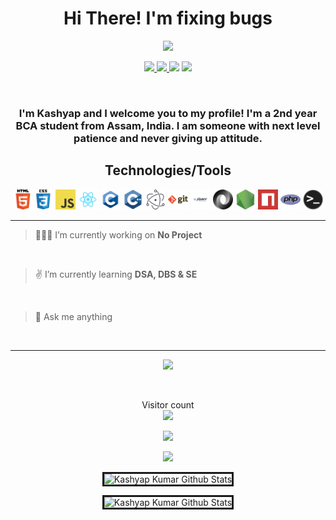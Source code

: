 <h1 align="center">
  Hi There! I'm fixing bugs
</h1>

<div align="center">
  <img src="https://media3.giphy.com/media/UQDSBzfyiBKvgFcSTw/200w.webp?cid=ecf05e47w621yq200j8rrdrgeing4vqvtvd6x6titbp7tmn8&rid=200w.webp&ct=g">
</div>

<p align="center">
  <a href="https://www.instagram.com/codingomega/" alt="Instgram Follow">
    <img src="https://img.shields.io/badge/Instagram-ef2b42?style=for-the-badge&logo=instagram&logoColor=white"/>
  </a>
  <a href="http://kashyapkumar.netlify.app/" alt="Website">
    <img src="https://img.shields.io/badge/website-059862?style=for-the-badge&logoColor=white"/>
  <a href="https://www.linkedin.com/in/kashyapkumar/" alt="Linkedin">
    <img src="https://img.shields.io/badge/LinkedIn-1b5be5?style=for-the-badge&logo=linkedin&logoColor=white"/></a>
  </a>
  <a href="https://www.youtube.com/c/codingomega/" alt="Linkedin">
    <img src="https://img.shields.io/badge/youtube-fb3536.svg?&style=for-the-badge&logo=youtube&logoColor=white"/></a>
  </a>
</p>

<br>

<h3 align="center">
  I'm Kashyap and I welcome you to my profile! I'm a 2nd year BCA student from Assam, India. I am someone with next level patience and never giving up attitude.
</h3>


<div align="center">
<h2>Technologies/Tools</h2>
<img width="32" src="https://raw.githubusercontent.com/github/explore/80688e429a7d4ef2fca1e82350fe8e3517d3494d/topics/html/html.png"/><img width="32" src="https://raw.githubusercontent.com/github/explore/80688e429a7d4ef2fca1e82350fe8e3517d3494d/topics/css/css.png"/>
<img width="32" src="https://raw.githubusercontent.com/github/explore/80688e429a7d4ef2fca1e82350fe8e3517d3494d/topics/javascript/javascript.png"/>
<img width="32" src="https://raw.githubusercontent.com/github/explore/80688e429a7d4ef2fca1e82350fe8e3517d3494d/topics/react/react.png"/>
<img width="32" src="https://raw.githubusercontent.com/github/explore/80688e429a7d4ef2fca1e82350fe8e3517d3494d/topics/c/c.png"/>
<img width="32" src="https://raw.githubusercontent.com/github/explore/80688e429a7d4ef2fca1e82350fe8e3517d3494d/topics/cpp/cpp.png"/>
<img width="32" src="https://raw.githubusercontent.com/github/explore/80688e429a7d4ef2fca1e82350fe8e3517d3494d/topics/electron/electron.png"/>
<img width="32" src="https://raw.githubusercontent.com/github/explore/80688e429a7d4ef2fca1e82350fe8e3517d3494d/topics/git/git.png"/>
<img width="32" src="https://raw.githubusercontent.com/github/explore/80688e429a7d4ef2fca1e82350fe8e3517d3494d/topics/jquery/jquery.png"/>
<img width="32" src="https://raw.githubusercontent.com/github/explore/80688e429a7d4ef2fca1e82350fe8e3517d3494d/topics/json/json.png"/>
<img width="32" src="https://raw.githubusercontent.com/github/explore/80688e429a7d4ef2fca1e82350fe8e3517d3494d/topics/nodejs/nodejs.png"/>
<img width="32" src="https://raw.githubusercontent.com/github/explore/80688e429a7d4ef2fca1e82350fe8e3517d3494d/topics/npm/npm.png"/>
<img width="32" src="https://raw.githubusercontent.com/github/explore/80688e429a7d4ef2fca1e82350fe8e3517d3494d/topics/php/php.png"/>
<img width="32" src="https://raw.githubusercontent.com/github/explore/80688e429a7d4ef2fca1e82350fe8e3517d3494d/topics/terminal/terminal.png"/>
<hr style="color: #06d6a0">
</div>

> 🙋🏻‍♂️ I’m currently working on **No Project**
<br>

> ✌️ I’m currently learning **DSA, DBS & SE**
<br>

> 💬 Ask me anything
<br>

<hr>

<p align="center">
  <img src="https://activity-graph.herokuapp.com/graph?username=kashyapkumar-pdf&theme=dracula&bg_color=16181d&color=059862&line=0066ff&point=e9eaef&area=true&area_color=0066ff77&hide_border=true">
</p>

<br>

<p align="center"> 
  Visitor count<br>
  <img src="https://profile-counter.glitch.me/kashyapkumar-pdf/count.svg" />
</p>

<p align="center">
  <img width="450px" src="https://github-readme-stats.vercel.app/api?username=kashyapkumar-pdf&&show_icons=true&title_color=ff6600&icon_color=bb2acf&text_color=06d6a0&bg_color=16181d">
</p>
<p align='center'>
  <img width="450px" src="https://github-readme-stats.vercel.app/api/top-langs/?username=kashyapkumar-pdf&theme=radical&hide=jupyter%20notebook&layout=compact&langs_count=8&bg_color=16181d">
</p>
<p align='center'>
  <img width="450px" style="border-style:solid" src="https://github-readme-streak-stats.herokuapp.com/?user=kashyapkumar-pdf&theme=radical&bg_color=16181d" alt="Kashyap Kumar Github Stats" />
</p>
<p align='center'>
  <img width="450px" style="border-style:solid" src="https://github-profile-trophy.vercel.app/?username=kashyapkumar-pdf&theme=dracula&column=4&no-frame=true" alt="Kashyap Kumar Github Stats" />
</p> 
